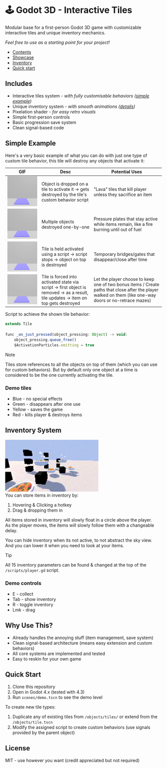 # 🕹️ Godot 3D - Interactive Tiles
Modular base for a first-person Godot 3D game with customizable interactive tiles and unique inventory mechanics. 

*Feel free to use as a starting point for your project!*

- [Contents](#includes)
- [Showcase](#simple-example)
- [Inventory](#inventory-system)
- [Quick start](#quick-start)

## Includes
- Interactive tiles system *- with fully customisable behaviors ([simple example](#interactions-showcase))*
- Unique inventory system - *with smooth animations ([details](#inventory-system))*
- Pixelation shader *- for easy retro visuals*
- Simple first-person controls
- Basic progression save system
- Clean signal-based code

## Simple Example
Here's a very basic example of what you can do with just one type of custom tile behavior, this tile will destroy any objects that activate it:

| GIF | Desc | Potential Uses |
|-|-|-|
| ![Activation](preview/one-cube.gif) | Object is dropped on a tile to activate it → gets destroyed by the tile's custom behavior script | "Lava" tiles that kill player unless they sacrifice an item |
| ![Queue activation](preview/multiple-cubes.gif) | Multiple objects destroyed one-by-one | Pressure plates that stay active while items remain, like a fire burning until out of fuel |
| ![Timed activation](preview/timer.gif) | Tile is held activated using a script → script stops → object on top is destroyed | Temporary bridges/gates that disappear/close after time |
| ![Forced activation](preview/set-to-pressed.gif) | Tile is forced into activated state via script → first object is removed → as a result, tile updates → item on top gets destroyed | Let the player choose to keep one of two bonus items / Create paths that close after the player walked on them (like one-way doors or no-retrace mazes) |

Script to achieve the shown tile behavior:
```js
extends Tile

func _on_just_pressed(object_pressing: Object) -> void:
	object_pressing.queue_free()
	$ActivationParticles.emitting = true
```

> [!NOTE]
> Tiles store references to all the objects on top of them (which you can use for custom behaviors). But by default only one object at a time is considered to be the one currently activating the tile. 

### Demo tiles
- Blue - no special effects
- Green - disappears after one use
- Yellow - saves the game
- Red - kills player & destroys items

## Inventory System
![Inventory system showcase](preview/inventory-showcase.gif)<br>
You can store items in inventory by:

1. Hovering & Clicking a hotkey
2. Drag & dropping them in

All items stored in inventory will slowly float in a circle above the player.<br>
As the player moves, the items will slowly follow them with a changeable delay.

You can hide inventory when its not active, to not abstract the sky view.<br>
And you can lower it when you need to look at your items.

> [!TIP]
> All 15 inventory parameters can be found & changed at the top of the `/scripts/player.gd` script.

### Demo controls
- E - collect
- Tab - show inventory
- R - toggle inventory
- Lmk - drag

## Why Use This?
- Already handles the annoying stuff (item management, save system)
- Clean signal-based architecture (means easy extension and custom behaviors)
- All core systems are implemented and tested
- Easy to reskin for your own game

## Quick Start
1. Clone this repository
2. Open in Godot 4.x (tested with 4.3)
3. Run `scenes/demo.tscn` to see the demo level

To create new tile types:
1. Duplicate any of existing tiles from `/objects/tiles/` or extend from the `/objects/tile.tscn`
2. Modify the assigned script to create custom behaviors (use signals provided by the parent object)

## License
MIT - use however you want (credit appreciated but not required)